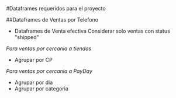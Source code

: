 #Dataframes requeridos para el proyecto

##Dataframes de Ventas por Telefono

* Dataframes de Venta efectiva
Considerar solo ventas con status "shipped"

_Para ventas por cercania a tiendas_
* Agrupar por CP

_Para ventas por cercania a PayDay_
* Agrupar por dia
* Agrupar por categoria 
